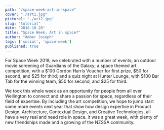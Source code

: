 ```yaml
---
path: "/space-week-art-in-space"
cover: "./art1.jpg"
picture1: "./art2.jpg"
slug: "tutorial"
date: "2018-10-20"
title: "Space Week; Art in space?"
author: "Amber Joseph"
tags: ['social', 'space-week']
published: true
---
```


For Space Week 2018, we celebrated with a number of events; an outdoor movie screening of Guardians of the Galaxy; a space themed art competition, with a $100 Gordon Harris Voucher for first prize, $50 for second, and $25 for third; and 
a quiz night at Hunter Lounge, with $100 Bar Tab for the winning team, $50 for second, and $25 for third. 

We took this whole week as an opportunity for people from all over Wellington to connect and share a passion for space, regardless of their field of expertise. 
By including the art competition, we hope to jump start some more events next year that show how design expertise in Product Design, Architecture, Contextual Design, and Creative Technologies, all
have a very real and need role in space. It was a great week, with plenty of new friendships made and a growing of the NZSSA community.  




